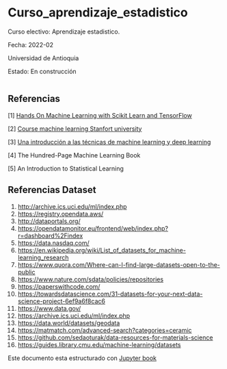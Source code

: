 # Curso_aprendizaje_estadistico

Curso electivo: Aprendizaje estadistico.

Fecha: 2022-02

Universidad de Antioquia

Estado: En construcción 



```{tableofcontents}
```

 

## Referencias 
[1] [Hands On Machine Learning with Scikit Learn and TensorFlow](https://github.com/ageron/handson-ml2)

[2] [Course machine learning Stanfort university](https://cs229.stanford.edu/syllabus.html) 

[3] [Una introducción a las técnicas de machine learning y deep learning](https://github.com/rramosp/20182.mldl)

[4] The Hundred-Page Machine Learning Book

[5] An Introduction to Statistical Learning


## Referencias Dataset 

1. http://archive.ics.uci.edu/ml/index.php
2. https://registry.opendata.aws/
3. http://dataportals.org/
4. https://opendatamonitor.eu/frontend/web/index.php?r=dashboard%2Findex
5. https://data.nasdaq.com/
6. https://en.wikipedia.org/wiki/List_of_datasets_for_machine-learning_research
7. https://www.quora.com/Where-can-I-find-large-datasets-open-to-the-public
8. https://www.nature.com/sdata/policies/repositories
9. https://paperswithcode.com/
10. https://towardsdatascience.com/31-datasets-for-your-next-data-science-project-6ef9a6f8cac6
11. https://www.data.gov/
12. https://archive.ics.uci.edu/ml/index.php
13. https://data.world/datasets/geodata
14. https://matmatch.com/advanced-search?categories=ceramic
15. https://github.com/sedaoturak/data-resources-for-materials-science
16. https://guides.library.cmu.edu/machine-learning/datasets





Este documento esta estructurado con [Jupyter book](https://jupyterbook.org) 



